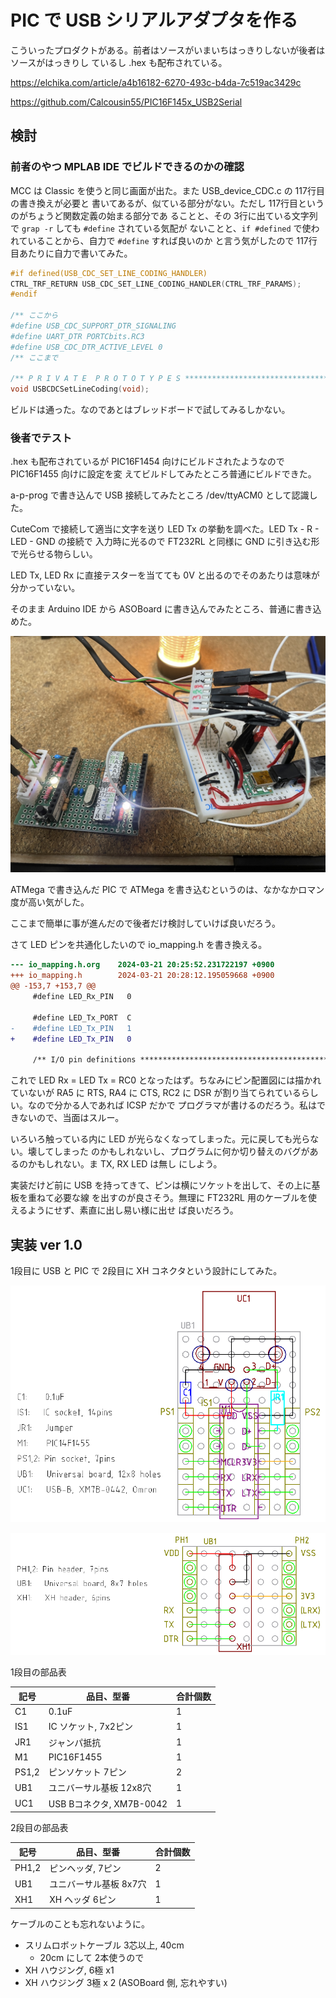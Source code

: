 # PIC で USB シリアルアダプタを作る

こういったプロダクトがある。前者はソースがいまいちはっきりしないが後者はソースがはっきりし
ているし .hex も配布されている。

https://elchika.com/article/a4b16182-6270-493c-b4da-7c519ac3429c

https://github.com/Calcousin55/PIC16F145x_USB2Serial

## 検討

### 前者のやつ MPLAB IDE でビルドできるのかの確認

MCC は Classic を使うと同じ画面が出た。また USB_device_CDC.c の 117行目の書き換えが必要と
書いてあるが、似ている部分がない。ただし 117行目というのがちょうど関数定義の始まる部分であ
ることと、その 3行に出ている文字列で ```grap -r``` しても ```#define``` されている気配が
ないことと、```if #defined``` で使われていることから、自力で ```#define``` すれば良いのか
と言う気がしたので 117行目あたりに自力で書いてみた。

```C
#if defined(USB_CDC_SET_LINE_CODING_HANDLER)
CTRL_TRF_RETURN USB_CDC_SET_LINE_CODING_HANDLER(CTRL_TRF_PARAMS);
#endif

/** ここから
#define USB_CDC_SUPPORT_DTR_SIGNALING
#define UART_DTR PORTCbits.RC3
#define USB_CDC_DTR_ACTIVE_LEVEL 0
/** ここまで

/** P R I V A T E  P R O T O T Y P E S ***************************************/
void USBCDCSetLineCoding(void);
```

ビルドは通った。なのであとはブレッドボードで試してみるしかない。

### 後者でテスト 

.hex も配布されているが PIC16F1454 向けにビルドされたようなので PIC16F1455 向けに設定を変
えてビルドしてみたところ普通にビルドできた。

a-p-prog で書き込んで USB 接続してみたところ /dev/ttyACM0 として認識した。

CuteCom で接続して適当に文字を送り LED Tx の挙動を調べた。LED Tx - R - LED - GND の接続で
入力時に光るので FT232RL と同様に GND に引き込む形で光らせる物らしい。

LED Tx, LED Rx に直接テスターを当てても 0V と出るのでそのあたりは意味が分かっていない。

そのまま Arduino IDE から ASOBoard に書き込んでみたところ、普通に書き込めた。

![Lチカ](./figures/PIC_Serial_to_ASOBoard.jpg)

ATMega で書き込んだ PIC で ATMega を書き込むというのは、なかなかロマン度が高い気がした。

ここまで簡単に事が進んだので後者だけ検討していけば良いだろう。

さて LED ピンを共通化したいので io_mapping.h を書き換える。

```diff
--- io_mapping.h.org    2024-03-21 20:25:52.231722197 +0900
+++ io_mapping.h        2024-03-21 20:28:12.195059668 +0900
@@ -153,7 +153,7 @@
     #define LED_Rx_PIN   0

     #define LED_Tx_PORT  C
-    #define LED_Tx_PIN   1
+    #define LED_Tx_PIN   0

     /** I/O pin definitions **************************************************************************/

```

これで LED Rx = LED Tx = RC0 となったはず。ちなみにピン配置図には描かれていないが RA5 に
RTS, RA4 に CTS, RC2 に DSR が割り当てられているらしい。なので分かる人であれば ICSP だかで
プログラマが書けるのだろう。私はできないので、当面はスルー。

いろいろ触っている内に LED が光らなくなってしまった。元に戻しても光らない。壊してしまった
のかもしれないし、プログラムに何か切り替えのバグがあるのかもしれない。ま TX, RX LED は無し
にしよう。

実装だけど前に USB を持ってきて、ピンは横にソケットを出して、その上に基板を重ねて必要な線
を出すのが良さそう。無理に FT232RL 用のケーブルを使えるようにせず、素直に出し易い様に出せ
ば良いだろう。

## 実装 ver 1.0

1段目に USB と PIC で 2段目に XH コネクタという設計にしてみた。

![1段目](./librecad/PIC_Serial_v1.0_bottom.png)

![2段目](./librecad/PIC_Serial_v1.0_top.png)

1段目の部品表

| 記号 | 品目、型番              | 合計個数 |
| ---  | ---                     | ---      |
| C1   | 0.1uF                   | 1        |
| IS1  | IC ソケット, 7x2ピン    | 1        |
| JR1  | ジャンパ抵抗            | 1        |
| M1   | PIC16F1455              | 1        |
| PS1,2| ピンソケット 7ピン      | 2        |
| UB1  | ユニバーサル基板 12x8穴 |  1       |
| UC1  | USB Bコネクタ, XM7B-0042| 1        |

2段目の部品表

| 記号 | 品目、型番              | 合計個数 |
| ---  | ---                     | ---      |
| PH1,2| ピンヘッダ, 7ピン       | 2        |
| UB1  | ユニバーサル基板 8x7穴  | 1        |
| XH1  | XH ヘッダ 6ピン         | 1        |

ケーブルのことも忘れないように。

- スリムロボットケーブル 3芯以上, 40cm
  - 20cm にして 2本使うので
- XH ハウジング, 6極 x1
- XH ハウジング 3極 x 2 (ASOBoard 側, 忘れやすい)

